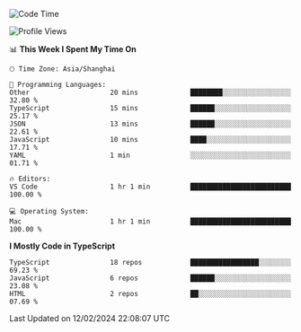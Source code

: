 <!--START_SECTION:waka-->
![Code Time](http://img.shields.io/badge/Code%20Time-5%2C784%20hrs%2016%20mins-blue)

![Profile Views](http://img.shields.io/badge/Profile%20Views-0-blue)

📊 **This Week I Spent My Time On** 

```text
🕑︎ Time Zone: Asia/Shanghai

💬 Programming Languages: 
Other                    20 mins             ████████░░░░░░░░░░░░░░░░░   32.80 % 
TypeScript               15 mins             ██████░░░░░░░░░░░░░░░░░░░   25.17 % 
JSON                     13 mins             ██████░░░░░░░░░░░░░░░░░░░   22.61 % 
JavaScript               10 mins             ████░░░░░░░░░░░░░░░░░░░░░   17.71 % 
YAML                     1 min               ░░░░░░░░░░░░░░░░░░░░░░░░░   01.71 % 

🔥 Editors: 
VS Code                  1 hr 1 min          █████████████████████████   100.00 % 

💻 Operating System: 
Mac                      1 hr 1 min          █████████████████████████   100.00 % 
```

**I Mostly Code in TypeScript** 

```text
TypeScript               18 repos            █████████████████░░░░░░░░   69.23 % 
JavaScript               6 repos             ██████░░░░░░░░░░░░░░░░░░░   23.08 % 
HTML                     2 repos             ██░░░░░░░░░░░░░░░░░░░░░░░   07.69 % 
```




 Last Updated on 12/02/2024 22:08:07 UTC
<!--END_SECTION:waka-->

